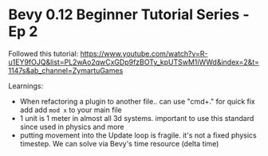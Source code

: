 # Bevy 0.12 Beginner Tutorial Series - Ep 2

Followed this tutorial:
https://www.youtube.com/watch?v=R-u1EY9fOJQ&list=PL2wAo2qwCxGDp9fzBOTy_kpUTSwM1iWWd&index=2&t=1147s&ab_channel=ZymartuGames

Learnings:

- When refactoring a plugin to another file.. can use "cmd+." for quick fix add add `mod x` to your main file
- 1 unit is 1 meter in almost all 3d systems. important to use this standard since used in physics and more
- putting movement into the Update loop is fragile. it's not a fixed physics timestep. We can solve via Bevy's time resource (delta time)

